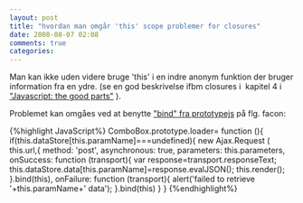 ```yaml
---
layout: post
title: "hvordan man omgår 'this' scope problemer for closures"
date: 2008-08-07 02:08
comments: true 
categories: 
---
```

<p>Man kan ikke uden videre bruge 'this'  i en indre anonym funktion der bruger information fra en ydre. (se en god beskrivelse ifbm closures i  kapitel 4 i <a href="http://www.amazon.com/JavaScript-Good-Parts-Douglas-Crockford/dp/0596517742">"Javascript: the good parts"</a> ).</p>
<p>Problemet kan omgåes ved at benytte <a href="http://prototypejs.org/api/function/bind">"bind" fra prototypejs</a> på flg. facon:</p>
<p>

{%highlight JavaScript%}
ComboBox.prototype.loader= function (){
  if(this.dataStore[this.paramName]===undefined){
    new Ajax.Request (
    this.url,{
      method: 'post',
      asynchronous: true,
      parameters: this.parameters,
      onSuccess: function (transport){
                                  var response=transport.responseText;
                                  this.dataStore.data[this.paramName]=response.evalJSON();
                                  this.render();
                                  }.bind(this),
      onFailure: function (transport){
                                  alert('failed to retrieve '+this.paramName+' data');
                                  }.bind(this)
     }
}
{%endhighlight%}
